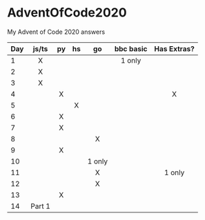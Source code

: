 # AdventOfCode2020
My Advent of Code 2020 answers


| Day | js/ts | py | hs |   go   | bbc basic | Has Extras? |
|-----|:-----:|:--:|:--:|:------:|:---------:|:-----------:|
| 1   |   X   |    |    |        | 1 only    |             |
| 2   |   X   |    |    |        |           |             |
| 3   |   X   |    |    |        |           |             |
| 4   |       |  X |    |        |           |      X      |
| 5   |       |    |  X |        |           |             |
| 6   |       |  X |    |        |           |             |
| 7   |       |  X |    |        |           |             |
| 8   |       |    |    |  X     |           |             |
| 9   |       |  X |    |        |           |             |
| 10  |       |    |    | 1 only |           |             |
| 11  |       |    |    |   X    |           |     1 only  |
| 12  |       |    |    |   X    |           |             |
| 13  |       |  X |    |        |           |             |
| 14  | Part 1|    |    |        |           |             |

